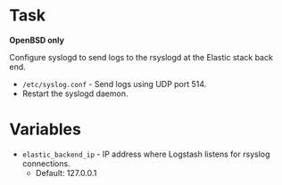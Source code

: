 # Task

**OpenBSD only**

Configure syslogd to send logs to the rsyslogd at the Elastic stack back end.

 * `/etc/syslog.conf` - Send logs using UDP port 514.
 * Restart the syslogd daemon.

# Variables

 * `elastic_backend_ip` - IP address where Logstash listens for rsyslog connections.
   * Default: 127.0.0.1

